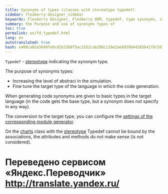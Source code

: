 ```yaml
--- 
title: Synonyms of types (classes with stereotype typedef) 
sidebar: flexberry-designer_sidebar 
keywords: Flexberry Designer, Flexberry ORM, typedef, type synonyms, stereotype 
summary: the Purpose and use of synonyms types of 
toc: true 
permalink: en/fd_typedef.html 
lang: en 
autotranslated: true 
hash: e400ca01e5698fe9cd1b33b8f5ac31b2cab208c110e2ae6939b44265b41f8c5d 
--- 
```


`Typedef` - [stereotype](fd_key-concepts.html) indicating the synonym type. 

The purpose of synonyms types: 

* Increasing the level of abstraci in the simulation. 
* Fine tune the target type of the language in which the code generation. 

When generating code synonyms are given to basic types in the target language (in the code gets the base type, but a synonym does not specify in any way). 

The conversion to the target type, you can configure the [settings of the corresponding module generator](fd_types-map.html). 

On the [charts](fd_class-diagram.html) class with the [stereotype](fd_key-concepts.html) Typedef cannot be bound by the associations, the attributes and methods do not make sense (is not considered). 



 # Переведено сервисом «Яндекс.Переводчик» http://translate.yandex.ru/